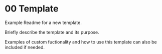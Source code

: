 # 00 Template

Example Readme for a new template.

Briefly describe the template and its purpose.

Examples of custom fuctionality and how to use this template can also be included if needed.